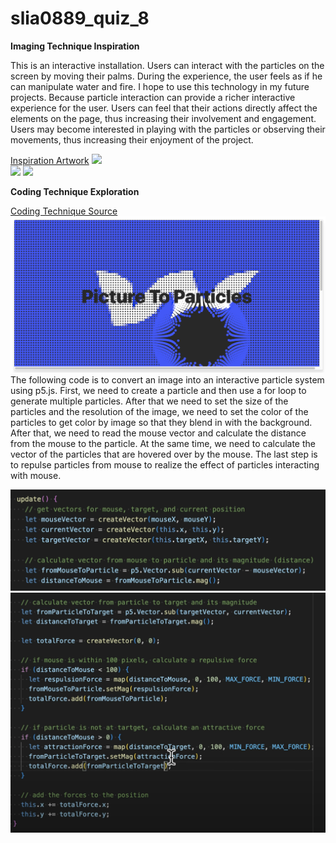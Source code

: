 # slia0889_quiz_8

**Imaging Technique Inspiration**  

This is an interactive installation. Users can interact with the particles on the screen by moving their palms. During the experience, the user feels as if he can manipulate water and fire. I hope to use this technology in my future projects. Because particle interaction can provide a richer interactive experience for the user. Users can feel that their actions directly affect the elements on the page, thus increasing their involvement and engagement. Users may become interested in playing with the particles or observing their movements, thus increasing their enjoyment of the project.  

[Inspiration Artwork](https://www.behance.net/gallery/91186295/Arkhe?tracking_source=search_projects|creative+coding&l=40)
![](images/inspiration1.jpg)  
![](images/inspiration2.jpg)
![](images/inspiration3.jpg)


**Coding Technique Exploration**  

[Coding Technique Source](https://www.youtube.com/watch?v=_gz8FMduwRc)
![](images/code3.jpg)
The following code is to convert an image into an interactive particle system using p5.js. First, we need to create a particle and then use a for loop to generate multiple particles. After that we need to set the size of the particles and the resolution of the image, we need to set the color of the particles to get color by image so that they blend in with the background. After that, we need to read the mouse vector and calculate the distance from the mouse to the particle. At the same time, we need to calculate the vector of the particles that are hovered over by the mouse. The last step is to repulse particles from mouse to realize the effect of particles interacting with mouse.  

![](images/code1.jpg)
![](images/code2.jpg)